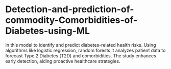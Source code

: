 # Detection-and-prediction-of-commodity-Comorbidities-of-Diabetes-using-ML
In this model to identify and predict diabetes-related health risks. Using algorithms like logistic regression, random forests it analyzes patient data to forecast Type 2 Diabetes (T2D) and comorbidities. The study enhances early detection, aiding proactive healthcare strategies.

